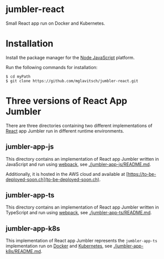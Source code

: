 # jumbler-react

Small React app run on Docker and Kubernetes.

# Installation

Install the package manager for the [Node JavaScript](https://nodejs.org) platform.

Run the following commands for installation:

```
$ cd myPath
$ git clone https://github.com/mglavitsch/jumbler-react.git
```

# Three versions of React App Jumbler

There are three directories containing two different implementations of [React](https://reactjs.org) app Jumbler run in different runtime environments.

## jumbler-app-js

This directory contains an implementation of React app Jumbler written in JavaScript and run using [webpack](https://webpack.js.org), see [./jumbler-app-js/README.md](./jumbler-app-js/README.md).

Additionally, it is hosted in the AWS cloud and available at [https://to-be-deployed-soon.ch](to-be-deployed-soon.ch).

## jumbler-app-ts

This directory contains an implementation of React app Jumbler written in TypeScript and run using [webpack](https://webpack.js.org), see [./jumbler-app-ts/README.md](./jumbler-app-ts/README.md).

## jumbler-app-k8s

This implementation of React app Jumbler represents the `jumbler-app-ts` implementation run on [Docker](https://www.docker.com) and [Kubernetes](https://kubernetes.io), see [./jumbler-app-k8s/README.md](./jumbler-app-k8s/README.md).

